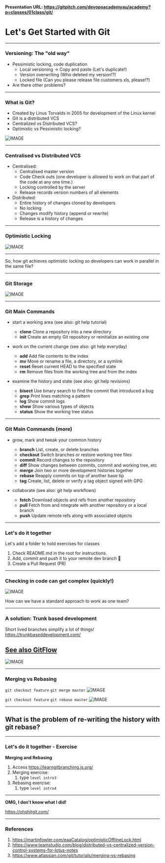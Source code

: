 #### Presentation URL: https://gitpitch.com/devopsacademyau/academy?p=classes/01class/git/

# Let's Get **Started** with Git

---
### Versioning: The "old way"

- Pessimistic locking, code duplication
    - Local versioning -> Copy and paste (Let's duplicate!)
    - Version overwriting (Who deleted my version!?)
    - Locked file (Can you please release file customers.xls, please!?)
- Are there other problems?


---
### What is Git?

- Created by Linus Torvalds in 2005 for development of the Linux kernel
- Git is a distributed VCS
- Centralized vs Distributed VCS?
- Optimistic vs Pessimistic locking?


![IMAGE](assets/git.0.jpg)

---

### Centralised vs Distributed VCS

- Centralised:
    - Centralised master version
    - Code Check outs (one developer is allowed to work on that part of the code at any one time.)
    - Locking controlled by the server
    - Release records version numbers of all elements
- Distributed:
    - Entire history of changes cloned by developers
    - No locking
    - Changes modify history (append or rewrite)
    - Release is a history of changes

---

### Optimistic Locking

![IMAGE](assets/OptimisticSketch.gif)


---

So, how git achieves optimistic locking so developers can work in parallel in the same file?

---

### Git Storage
![IMAGE](assets/git_storage.png)


---

### Git Main Commands 

- start a working area (see also: git help tutorial)
   - **clone**      Clone a repository into a new directory
   - **init**       Create an empty Git repository or reinitialize an existing one

- work on the current change (see also: git help everyday)
   - **add**        Add file contents to the index
   - **mv**         Move or rename a file, a directory, or a symlink
   - **reset**      Reset current HEAD to the specified state
   - **rm**         Remove files from the working tree and from the index

- examine the history and state (see also: git help revisions)
   - **bisect**     Use binary search to find the commit that introduced a bug
   - **grep**       Print lines matching a pattern
   - **log**        Show commit logs
   - **show**       Show various types of objects
   - **status**     Show the working tree status

---

### Git Main Commands (more)

- grow, mark and tweak your common history
   - **branch**     List, create, or delete branches
   - **checkout**   Switch branches or restore working tree files
   - **commit**     Record changes to the repository
   - **diff**       Show changes between commits, commit and working tree, etc
   - **merge**      Join two or more development histories together
   - **rebase**     Reapply commits on top of another base tip
   - **tag**        Create, list, delete or verify a tag object signed with GPG

- collaborate (see also: git help workflows)
   - **fetch**      Download objects and refs from another repository
   - **pull**       Fetch from and integrate with another repository or a local branch
   - **push**       Update remote refs along with associated objects


---

### Let's do it together
Let's add a folder to hold exercises for classes

1. Check README.md in the root for instructions.
2. Add, commit and push it to your remote dev branch :tada:
3. Create a Pull Request (PR)


---

### Checking in code can get complex (quickly!)
![IMAGE](assets/merge_hell.png)

How can we have a standard approach to work as one team?

---
### A solution: Trunk based development 

Short lived branches simplify a lot of things!
https://trunkbaseddevelopment.com/

[See also GitFlow](https://www.atlassian.com/git/tutorials/comparing-workflows/gitflow-workflow)
---

![IMAGE](assets/merge_vs_rebase.jpg)

---

### Merging vs Rebasing

`git checkout feature`
`git merge master`
![IMAGE](assets/merge.png)

`git checkout feature`
`git rebase master`
![IMAGE](assets/rebase.png)

---

## What is the problem of re-writing the history with **git rebase**?

---

### Let's do it together - Exercise

**Merging and Rebasing**
1. Access https://learngitbranching.js.org/
2. Merging exercise:
   1. type `level intro3`
3. Rebasing exercise:
   1. type `level intro4`

---

**OMG, I don't know what I did!**

https://ohshitgit.com/

---

### References

1. https://martinfowler.com/eaaCatalog/optimisticOfflineLock.html
1. https://www.teamstudio.com/blog/distributed-vs-centralized-version-control-systems-for-lotus-notes
1. https://www.atlassian.com/git/tutorials/merging-vs-rebasing
